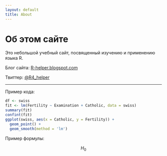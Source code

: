 ```yaml
---
layout: default
title: About
---
```


# Об этом сайте

Это небольшой учебный сайт, посвященный изучению
и применению языка R.

Блог сайта: [R-helper.blogspot.com](http://R-helper.blogspot.com)

Твиттер: [@R4_helper](https://twitter.com/R4_helper)

---

Пример кода:

```r
df <- swiss
fit <- lm(Fertility ~ Examination + Catholic, data = swiss)
summary(fit)
confint(fit)
ggplot(swiss, aes(x = Catholic, y = Fertility)) + 
  geom_point() + 
  geom_smooth(method = 'lm')
```

Пример формулы:

$$ H_0 $$

